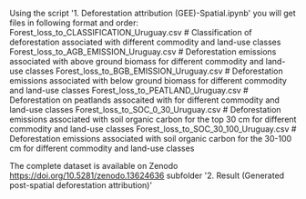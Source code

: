 Using the script '1. Deforestation attribution (GEE)-Spatial.ipynb' you will get files in following format and order:
    Forest_loss_to_CLASSIFICATION_Uruguay.csv  # Classification of deforestation associated with different commodity and land-use classes
    Forest_loss_to_AGB_EMISSION_Uruguay.csv    # Deforestation emissions associated with above ground biomass for different commodity and land-use classes
    Forest_loss_to_BGB_EMISSION_Uruguay.csv    # Deforestation emissions associated with below ground biomass for different commodity and land-use classes
    Forest_loss_to_PEATLAND_Uruguay.csv        # Deforestation on peatlands assocaited with for different commodity and land-use classes
    Forest_loss_to_SOC_0_30_Uruguay.csv        # Deforestation emissions associated with soil organic carbon for the top 30 cm for different commodity and land-use classes
    Forest_loss_to_SOC_30_100_Uruguay.csv      # Deforestation emissions associated with soil organic carbon for the 30-100 cm for different commodity and land-use classes


The complete dataset is available on Zenodo https://doi.org/10.5281/zenodo.13624636 subfolder '2. Result (Generated post-spatial deforestation attribution)'
